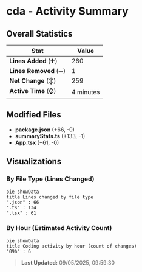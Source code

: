 # cda - Activity Summary 

## Overall Statistics

| Stat                   | Value                                                             |
| ---------------------- | ----------------------------------------------------------------- |
| **Lines Added** (➕)   | 260                                          |
| **Lines Removed** (➖) | 1                                        |
| **Net Change** (↕)    | 259                |
| **Active Time** (⌚)   | 4 minutes |


## Modified Files
- **package.json** (+66, -0)
- **summaryStats.ts** (+133, -1)
- **App.tsx** (+61, -0)

## Visualizations

### By File Type (Lines Changed)

```mermaid
pie showData
title Lines changed by file type
".json" : 66
".ts" : 134
".tsx" : 61
```

### By Hour (Estimated Activity Count)

```mermaid
pie showData
title Coding activity by hour (count of changes)
"09h" : 6
```


> **Last Updated:** 09/05/2025, 09:59:30